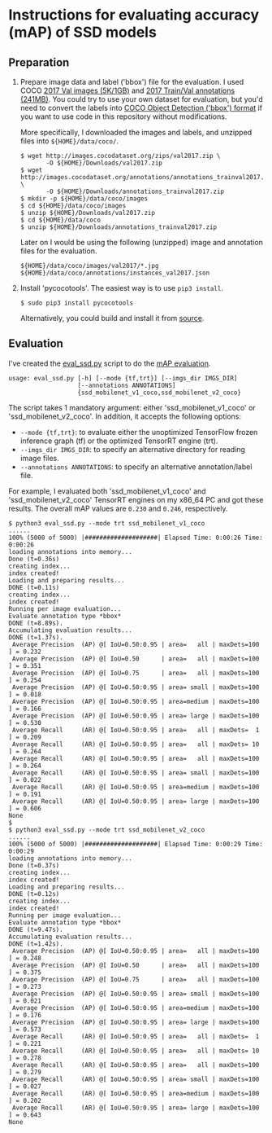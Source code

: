 # Instructions for evaluating accuracy (mAP) of SSD models

Preparation
-----------

1. Prepare image data and label ('bbox') file for the evaluation.  I used COCO [2017 Val images (5K/1GB)](http://images.cocodataset.org/zips/val2017.zip) and [2017 Train/Val annotations (241MB)](http://images.cocodataset.org/annotations/annotations_trainval2017.zip).  You could try to use your own dataset for evaluation, but you'd need to convert the labels into [COCO Object Detection ('bbox') format](http://cocodataset.org/#format-data) if you want to use code in this repository without modifications.

   More specifically, I downloaded the images and labels, and unzipped files into `${HOME}/data/coco/`.

   ```shell
   $ wget http://images.cocodataset.org/zips/val2017.zip \
          -O ${HOME}/Downloads/val2017.zip
   $ wget http://images.cocodataset.org/annotations/annotations_trainval2017.zip \
          -O ${HOME}/Downloads/annotations_trainval2017.zip
   $ mkdir -p ${HOME}/data/coco/images
   $ cd ${HOME}/data/coco/images
   $ unzip ${HOME}/Downloads/val2017.zip
   $ cd ${HOME}/data/coco
   $ unzip ${HOME}/Downloads/annotations_trainval2017.zip
   ```

   Later on I would be using the following (unzipped) image and annotation files for the evaluation.

   ```
   ${HOME}/data/coco/images/val2017/*.jpg
   ${HOME}/data/coco/annotations/instances_val2017.json
   ```

2. Install 'pycocotools'.  The easiest way is to use `pip3 install`.

   ```shell
   $ sudo pip3 install pycocotools
   ```

   Alternatively, you could build and install it from [source](https://github.com/cocodataset/cocoapi).

Evaluation
----------

I've created the [eval_ssd.py](eval_ssd.py) script to do the [mAP evaluation](http://cocodataset.org/#detection-eval).

```
usage: eval_ssd.py [-h] [--mode {tf,trt}] [--imgs_dir IMGS_DIR]
                   [--annotations ANNOTATIONS]
                   {ssd_mobilenet_v1_coco,ssd_mobilenet_v2_coco}
```

The script takes 1 mandatory argument: either 'ssd_mobilenet_v1_coco' or 'ssd_mobilenet_v2_coco'.  In addition, it accepts the following options:

* `--mode {tf,trt}`: to evaluate either the unoptimized TensorFlow frozen inference graph (tf) or the optimized TensorRT engine (trt).
* `--imgs_dir IMGS_DIR`: to specify an alternative directory for reading image files.
* `--annotations ANNOTATIONS`: to specify an alternative annotation/label file.

For example, I evaluated both 'ssd_mobilenet_v1_coco' and 'ssd_mobilenet_v2_coco' TensorRT engines on my x86_64 PC and got these results.  The overall mAP values are `0.230` and `0.246`, respectively.

```shell
$ python3 eval_ssd.py --mode trt ssd_mobilenet_v1_coco
......
100% (5000 of 5000) |####################| Elapsed Time: 0:00:26 Time:  0:00:26
loading annotations into memory...
Done (t=0.36s)
creating index...
index created!
Loading and preparing results...
DONE (t=0.11s)
creating index...
index created!
Running per image evaluation...
Evaluate annotation type *bbox*
DONE (t=8.89s).
Accumulating evaluation results...
DONE (t=1.37s).
 Average Precision  (AP) @[ IoU=0.50:0.95 | area=   all | maxDets=100 ] = 0.232
 Average Precision  (AP) @[ IoU=0.50      | area=   all | maxDets=100 ] = 0.351
 Average Precision  (AP) @[ IoU=0.75      | area=   all | maxDets=100 ] = 0.254
 Average Precision  (AP) @[ IoU=0.50:0.95 | area= small | maxDets=100 ] = 0.018
 Average Precision  (AP) @[ IoU=0.50:0.95 | area=medium | maxDets=100 ] = 0.166
 Average Precision  (AP) @[ IoU=0.50:0.95 | area= large | maxDets=100 ] = 0.530
 Average Recall     (AR) @[ IoU=0.50:0.95 | area=   all | maxDets=  1 ] = 0.209
 Average Recall     (AR) @[ IoU=0.50:0.95 | area=   all | maxDets= 10 ] = 0.264
 Average Recall     (AR) @[ IoU=0.50:0.95 | area=   all | maxDets=100 ] = 0.264
 Average Recall     (AR) @[ IoU=0.50:0.95 | area= small | maxDets=100 ] = 0.022
 Average Recall     (AR) @[ IoU=0.50:0.95 | area=medium | maxDets=100 ] = 0.191
 Average Recall     (AR) @[ IoU=0.50:0.95 | area= large | maxDets=100 ] = 0.606
None
$
$ python3 eval_ssd.py --mode trt ssd_mobilenet_v2_coco
......
100% (5000 of 5000) |####################| Elapsed Time: 0:00:29 Time:  0:00:29
loading annotations into memory...
Done (t=0.37s)
creating index...
index created!
Loading and preparing results...
DONE (t=0.12s)
creating index...
index created!
Running per image evaluation...
Evaluate annotation type *bbox*
DONE (t=9.47s).
Accumulating evaluation results...
DONE (t=1.42s).
 Average Precision  (AP) @[ IoU=0.50:0.95 | area=   all | maxDets=100 ] = 0.248
 Average Precision  (AP) @[ IoU=0.50      | area=   all | maxDets=100 ] = 0.375
 Average Precision  (AP) @[ IoU=0.75      | area=   all | maxDets=100 ] = 0.273
 Average Precision  (AP) @[ IoU=0.50:0.95 | area= small | maxDets=100 ] = 0.021
 Average Precision  (AP) @[ IoU=0.50:0.95 | area=medium | maxDets=100 ] = 0.176
 Average Precision  (AP) @[ IoU=0.50:0.95 | area= large | maxDets=100 ] = 0.573
 Average Recall     (AR) @[ IoU=0.50:0.95 | area=   all | maxDets=  1 ] = 0.221
 Average Recall     (AR) @[ IoU=0.50:0.95 | area=   all | maxDets= 10 ] = 0.278
 Average Recall     (AR) @[ IoU=0.50:0.95 | area=   all | maxDets=100 ] = 0.279
 Average Recall     (AR) @[ IoU=0.50:0.95 | area= small | maxDets=100 ] = 0.027
 Average Recall     (AR) @[ IoU=0.50:0.95 | area=medium | maxDets=100 ] = 0.202
 Average Recall     (AR) @[ IoU=0.50:0.95 | area= large | maxDets=100 ] = 0.643
None
```
